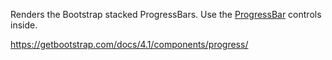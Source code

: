 Renders the Bootstrap stacked ProgressBars. Use the [ProgressBar](/docs/controls/bootstrap4/ProgressBar/{branch}) controls inside.

<https://getbootstrap.com/docs/4.1/components/progress/>